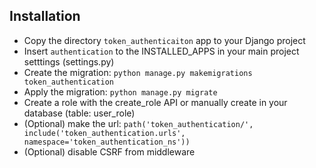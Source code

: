 ## Installation
- Copy the directory `token_authenticaiton` app to your Django project
- Insert `authentication` to the INSTALLED_APPS in your main project setttings (settings.py)
- Create the migration: `python manage.py makemigrations token_authentication`
- Apply the migration: `python manage.py migrate`
- Create a role with the create_role API or manually create in your database (table: user_role)
- (Optional) make the url: `path('token_authentication/', include('token_authentication.urls', namespace='token_authentication_ns'))`
- (Optional) disable CSRF from middleware
